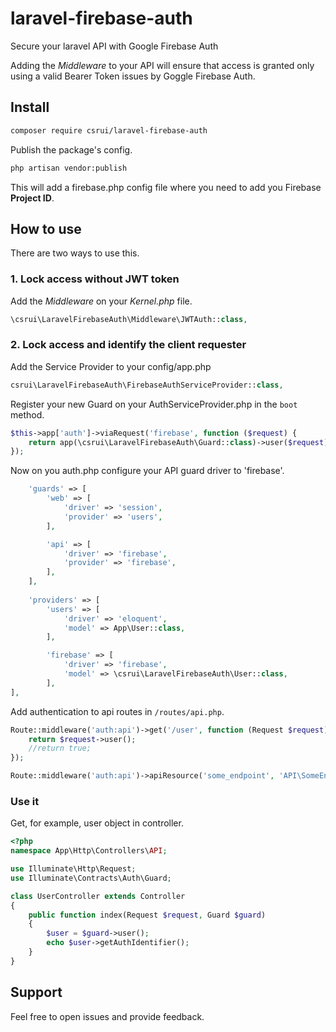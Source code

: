 # laravel-firebase-auth
Secure your laravel API with Google Firebase Auth

Adding the *Middleware* to your API will ensure that access is granted only using a valid Bearer Token issues by Goggle Firebase Auth.

## Install

```bash
composer require csrui/laravel-firebase-auth
```

Publish the package's config.

```bash
php artisan vendor:publish
```

This will add a firebase.php config file where you need to add you Firebase **Project ID**.

## How to use

There are two ways to use this.

### 1. Lock access without JWT token

Add the *Middleware* on your *Kernel.php* file.

```php
\csrui\LaravelFirebaseAuth\Middleware\JWTAuth::class,
```

### 2. Lock access and identify the client requester

Add the Service Provider to your config/app.php

```php
csrui\LaravelFirebaseAuth\FirebaseAuthServiceProvider::class,
```

Register your new Guard on your AuthServiceProvider.php in the `boot` method.

```php
$this->app['auth']->viaRequest('firebase', function ($request) {
    return app(\csrui\LaravelFirebaseAuth\Guard::class)->user($request);
});
```

Now on you auth.php configure your API guard driver to 'firebase'.

```php
    'guards' => [
        'web' => [
            'driver' => 'session',
            'provider' => 'users',
        ],

        'api' => [
            'driver' => 'firebase',
            'provider' => 'firebase',
        ],
    ],
    
    'providers' => [
        'users' => [
            'driver' => 'eloquent',
            'model' => App\User::class,
        ],

        'firebase' => [
            'driver' => 'firebase',
            'model' => \csrui\LaravelFirebaseAuth\User::class,
        ],
],
```
Add authentication to api routes in `/routes/api.php`.
```php
Route::middleware('auth:api')->get('/user', function (Request $request) {
    return $request->user();
    //return true;
});

Route::middleware('auth:api')->apiResource('some_endpoint', 'API\SomeEndpointController');
```
### Use it
Get, for example, user object in controller.
```php
<?php
namespace App\Http\Controllers\API;

use Illuminate\Http\Request;
use Illuminate\Contracts\Auth\Guard;

class UserController extends Controller
{
    public function index(Request $request, Guard $guard)
    {
        $user = $guard->user();
        echo $user->getAuthIdentifier();
    }
}
```
## Support

Feel free to open issues and provide feedback.
